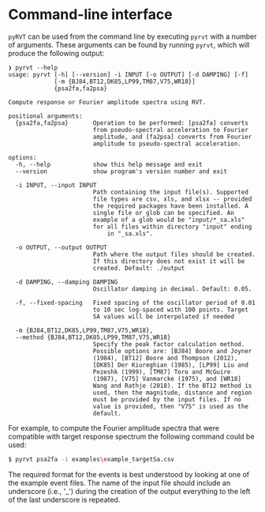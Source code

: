 # Command-line interface

`pyRVT` can be used from the command line by executing `pyrvt` with a number of arguments. These
arguments can be found by running `pyrvt`, which will produce the
following output:

```
❯ pyrvt --help
usage: pyrvt [-h] [--version] -i INPUT [-o OUTPUT] [-d DAMPING] [-f]
             [-m {BJ84,BT12,DK85,LP99,TM87,V75,WR18}]
             {psa2fa,fa2psa}

Compute response or Fourier amplitude spectra using RVT.

positional arguments:
  {psa2fa,fa2psa}       Operation to be performed: [psa2fa] converts
                        from pseudo-spectral acceleration to Fourier
                        amplitude, and [fa2psa] converts from Fourier
                        amplitude to pseudo-spectral acceleration.

options:
  -h, --help            show this help message and exit
  --version             show program's version number and exit

  -i INPUT, --input INPUT
                        Path containing the input file(s). Supported
                        file types are csv, xls, and xlsx -- provided
                        the required packages have been installed. A
                        single file or glob can be specified. An
                        example of a glob would be "input/*_sa.xls"
                        for all files within directory "input" ending
                            in "_sa.xls".

  -o OUTPUT, --output OUTPUT
                        Path where the output files should be created.
                        If this directory does not exist it will be
                        created. Default: ./output

  -d DAMPING, --damping DAMPING
                        Oscillator damping in decimal. Default: 0.05.

  -f, --fixed-spacing   Fixed spacing of the oscillator period of 0.01
                        to 10 sec log-spaced with 100 points. Target
                        SA values will be interpolated if needed

  -m {BJ84,BT12,DK85,LP99,TM87,V75,WR18},
  --method {BJ84,BT12,DK85,LP99,TM87,V75,WR18}
                        Specify the peak factor calculation method.
                        Possible options are: [BJ84] Boore and Joyner
                        (1984), [BT12] Boore and Thompson (2012),
                        [DK85] Der Kiureghian (1985), [LP99] Liu and
                        Pezeshk (1999), [TM87] Toro and McGuire
                        (1987), [V75] Vanmarcke (1975), and [WR18]
                        Wang and Rathje (2018). If the BT12 method is
                        used, then the magnitude, distance and region
                        must be provided by the input files. If no
                        value is provided, then "V75" is used as the
                        default.
```

For example, to compute the Fourier amplitude spectra that were compatible with
target response spectrum the following command could be used:

```bash
$ pyrvt psa2fa -i examples\example_targetSa.csv
```

The required format for the events is best understood by looking at one of the
example event files. The name of the input file should include an underscore
(i.e., '\_') during the creation of the output everything to the left of the
last underscore is repeated.
